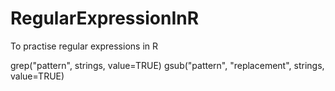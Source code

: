 # RegularExpressionInR
To practise regular expressions in R

grep("pattern", strings, value=TRUE)
gsub("pattern", "replacement", strings, value=TRUE)
